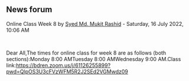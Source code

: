 <h2>News forum</h2><a href="https://moodle.cse.buet.ac.bd/user/view.php?id=1878&course=703"></a>
Online Class Week 8
by <a href="https://moodle.cse.buet.ac.bd/user/view.php?id=1878&course=703">Syed Md. Mukit Rashid</a> - Saturday, 16 July 2022, 10:06 AM


 

Dear All,The times for online class for week 8 are as follows (both sections):Monday 8:00 AMTuesday 8:00 AMWednesday 9:00 AM.Class link:https://bdren.zoom.us/j/61126255899?pwd=QlpOS3U3cFVzWFM5R2J2SEd2VGMwdz09<br />






